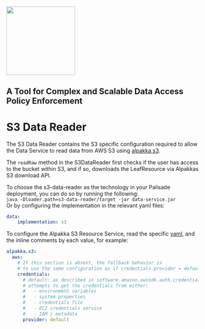 <!---
Copyright 2018-2021 Crown Copyright

Licensed under the Apache License, Version 2.0 (the "License");
you may not use this file except in compliance with the License.
You may obtain a copy of the License at

  http://www.apache.org/licenses/LICENSE-2.0

Unless required by applicable law or agreed to in writing, software
distributed under the License is distributed on an "AS IS" BASIS,
WITHOUT WARRANTIES OR CONDITIONS OF ANY KIND, either express or implied.
See the License for the specific language governing permissions and
limitations under the License.
--->

# <img src="..logos/logo.svg" width="180">

## A Tool for Complex and Scalable Data Access Policy Enforcement

# S3 Data Reader

The S3 Data Reader contains the S3 specific configuration required to allow the Data Service to read data from AWS S3 using [alpakka s3](https://doc.akka.io/docs/alpakka/current/s3.html).  

The `readRaw` method in the S3DataReader first checks if the user has access to the bucket within S3, and if so, downloads the LeafResource via Alpakkas S3 download API.

To choose the s3-data-reader as the technology in your Palisade deployment, you can do so by running the following:  
```java -Dloader.path=s3-data-reader/target -jar data-service.jar```  
Or by configuring the implementation in the relevant yaml files:
```yaml
data:
    implementation: s3
```

To configure the Alpakka S3 Resource Service, read the specific [yaml](src/main/resources/application-s3.yaml), and the inline comments by each value, for example:
```yaml
alpakka.s3:
  aws:
    # If this section is absent, the fallback behavior is
    # to use the same configuration as if credentials.provider = default
    credentials:
      # default: as described in software.amazon.awssdk.auth.credentials.DefaultCredentialsProvider docs,
      # attempts to get the credentials from either:
      #   - environment variables
      #   - system properties
      #   - credentials file
      #   - EC2 credentials service
      #   - IAM / metadata
      provider: default
```